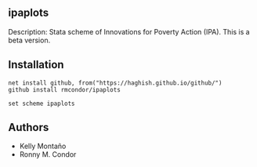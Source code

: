 ## ipaplots

Description: Stata scheme of Innovations for Poverty Action (IPA). This is a beta version.

## Installation
 ```
net install github, from("https://haghish.github.io/github/")
github install rmcondor/ipaplots

set scheme ipaplots
```

## Authors
* Kelly Montaño
* Ronny M. Condor
